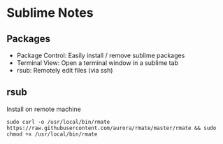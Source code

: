 # Sublime Notes

## Packages
- Package Control: Easily install / remove sublime packages
- Terminal View: Open a terminal window in a sublime tab
- rsub: Remotely edit files (via ssh)


## rsub
Install on remote machine
```
sudo curl -o /usr/local/bin/rmate https://raw.githubusercontent.com/aurora/rmate/master/rmate && sudo chmod +x /usr/local/bin/rmate
```
